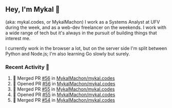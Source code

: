 ## Hey, I'm Mykal 👋 
(aka: mykal.codes, or MykalMachon) I work as a Systems Analyst at UFV during the week, and as a web-dev freelancer on the weekends. I work with a wide range of tech but it's always in the pursuit of building things that interest me. 

I currently work in the browser a lot, but on the server side I'm split between Python and Node.js; I'm also learning Go slowly but surely.

### Recent Activity 🚀

<!--START_SECTION:activity-->
1. 🎉 Merged PR [#56](https://github.com/MykalMachon/mykal.codes/pull/56) in [MykalMachon/mykal.codes](https://github.com/MykalMachon/mykal.codes)
2. 💪 Opened PR [#56](https://github.com/MykalMachon/mykal.codes/pull/56) in [MykalMachon/mykal.codes](https://github.com/MykalMachon/mykal.codes)
3. 🎉 Merged PR [#55](https://github.com/MykalMachon/mykal.codes/pull/55) in [MykalMachon/mykal.codes](https://github.com/MykalMachon/mykal.codes)
4. 💪 Opened PR [#55](https://github.com/MykalMachon/mykal.codes/pull/55) in [MykalMachon/mykal.codes](https://github.com/MykalMachon/mykal.codes)
5. 🎉 Merged PR [#54](https://github.com/MykalMachon/mykal.codes/pull/54) in [MykalMachon/mykal.codes](https://github.com/MykalMachon/mykal.codes)
<!--END_SECTION:activity-->
